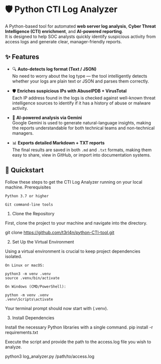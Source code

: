 # 🛡️ Python CTI Log Analyzer

A Python-based tool for automated **web server log analysis**, **Cyber Threat Intelligence (CTI) enrichment**, and **AI-powered reporting**.  
It is designed to help SOC analysts quickly identify suspicious activity from access logs and generate clear, manager-friendly reports.

## ✨ Features

- 🔍 **Auto-detects log format (Text / JSON)**  
  No need to worry about the log type — the tool intelligently detects whether your logs are plain text or JSON and parses them correctly.  

- 🛡️ **Enriches suspicious IPs with AbuseIPDB + VirusTotal**  
  Each IP address found in the logs is checked against well-known threat intelligence sources to identify if it has a history of abuse or malware activity.  

- 🤖 **AI-powered analysis via Gemini**  
  Google Gemini is used to generate natural-language insights, making the reports understandable for both technical teams and non-technical managers.  

- 📊 **Exports detailed Markdown + TXT reports**  
  The final results are saved in both `.md` and `.txt` formats, making them easy to share, view in GitHub, or import into documentation systems.  


## 🚀 Quickstart
Follow these steps to get the CTI Log Analyzer running on your local machine.
Prerequisites

    Python 3.7 or higher

    Git command-line tools

1. Clone the Repository

First, clone the project to your machine and navigate into the directory.

git clone https://github.com/t3rl4n/python-CTI-tool.git

2. Set Up the Virtual Environment

Using a virtual environment is crucial to keep project dependencies isolated.

    On Linux or macOS:

    python3 -m venv .venv
    source .venv/bin/activate

    On Windows (CMD/PowerShell):

    python -m venv .venv
    .venv\Scripts\activate

Your terminal prompt should now start with (.venv).

3. Install Dependencies

Install the necessary Python libraries with a single command.
pip install -r requirements.txt

Execute the script and provide the path to the access.log file you wish to analyze.

python3 log_analyzer.py /path/to/access.log
